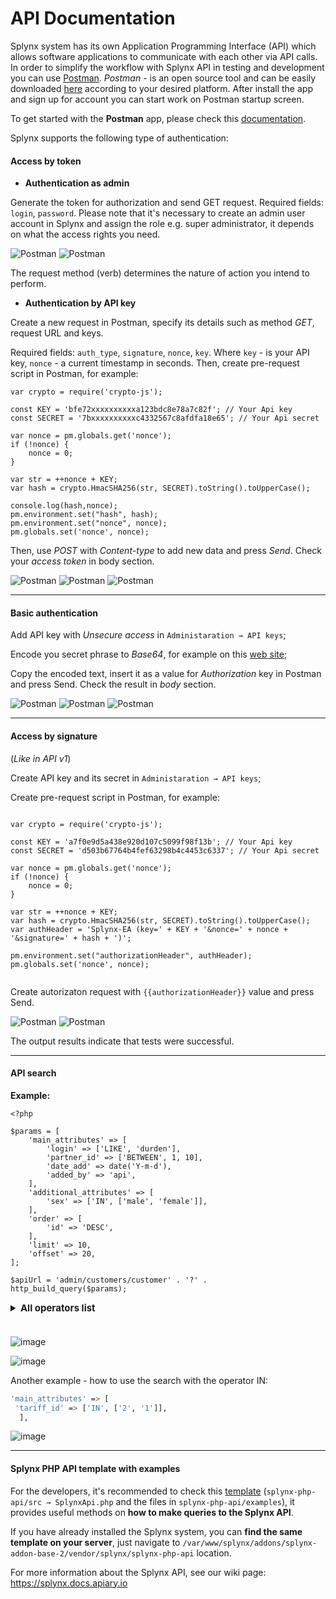 API Documentation
=============
Splynx system has its own Application Programming Interface (API) which allows software applications to communicate with each other via API calls. In order to simplify the workflow with Splynx API in testing and development you can use [Postman](https://www.postman.com/). *Postman* - is an open source tool and can be easily downloaded [here](https://www.postman.com/downloads/) according to your desired platform. After install the app and sign up for account you can start work on Postman startup screen.

To get started with the **Postman** app, please check this [documentation](https://learning.getpostman.com/).

Splynx supports the following type of authentication:

#### Access by token

* **Authentication as admin**

Generate the token for authorization and send GET request. Required fields: `login`, `password`. Please note that it's necessary to create an admin user account in Splynx and assign the role e.g. super administrator, it depends on what the access rights you need.

![Postman](postman1.png)
![Postman](postman2.png)

The request method (verb) determines the nature of action you intend to perform.

* **Authentication by API key**

Create a new request in Postman, specify its details such as method *GET*, request URL and keys.

Required fields: `auth_type`, `signature`, `nonce`, `key`.
Where `key` - is your API key, `nonce` -  a current timestamp in seconds.
Then, create pre-request script in Postman, for example:

```
var crypto = require('crypto-js');

const KEY = 'bfe72xxxxxxxxxxa123bdc8e78a7c82f'; // Your Api key
const SECRET = '7bxxxxxxxxxxc4332567c8afdfa18e65'; // Your Api secret

var nonce = pm.globals.get('nonce');
if (!nonce) {
    nonce = 0;
}

var str = ++nonce + KEY;
var hash = crypto.HmacSHA256(str, SECRET).toString().toUpperCase();

console.log(hash,nonce);
pm.environment.set("hash", hash);
pm.environment.set("nonce", nonce);
pm.globals.set('nonce', nonce);

```
Then, use *POST* with *Content-type* to add new data and press *Send*. Check your *access token* in body section.


![Postman](postman8.png)
![Postman](postman9.png)
![Postman](postman10.png)

---

#### Basic authentication

Add API key with *Unsecure access* in `Administaration → API keys`;

Encode you secret phrase to *Base64*, for example on this [web site](https://codebeautify.org/base64-encode);

Copy the encoded text, insert it as a value for *Authorization* key in Postman and press Send. Check the result in *body* section.

![Postman](postman3.png)
![Postman](postman4.png)
![Postman](postman5.png)

---

#### Access by signature
(*Like in API v1*)

Create API key and its secret in `Administaration → API keys`;

Create pre-request script in Postman, for example:

```

var crypto = require('crypto-js');

const KEY = 'a7f0e9d5a438e920d107c5099f98f13b'; // Your Api key
const SECRET = 'd503b67764b4fef63298b4c4453c6337'; // Your Api secret

var nonce = pm.globals.get('nonce');
if (!nonce) {
    nonce = 0;
}

var str = ++nonce + KEY;
var hash = crypto.HmacSHA256(str, SECRET).toString().toUpperCase();
var authHeader = 'Splynx-EA (key=' + KEY + '&nonce=' + nonce + '&signature=' + hash + ')';

pm.environment.set("authorizationHeader", authHeader);
pm.globals.set('nonce', nonce);


```

Create autorizaton request with `{{authorizationHeader}}` value and press Send.

![Postman](postman6.png)
![Postman](postman7.png)


The output results indicate that tests were successful.

---

#### API search

**Example:**

```
<?php

$params = [
    'main_attributes' => [
        'login' => ['LIKE', 'durden'],
        'partner_id' => ['BETWEEN', 1, 10],
        'date_add' => date('Y-m-d'),
        'added_by' => 'api',
    ],
    'additional_attributes' => [
        'sex' => ['IN', ['male', 'female']],
    ],
    'order' => [
        'id' => 'DESC',
    ],
    'limit' => 10,
    'offset' => 20,
];

$apiUrl = 'admin/customers/customer' . '?' . http_build_query($params);
```

<details style="font-size: 15px; margin-bottom: 5px;">
<summary><b>All operators list</b></summary>
<div markdown="1">

- `=`
- `!=`
- `>=`
- `<=`
- `>`
- `<`
- `<>`
- `IS`
- `REGEXP`
- `BETWEEN`
- `LIKE`
- `IN'`
- `FIND_IN_SET`


</div>
</details>

<br>

![image](api_search1.png)

![image](api_search2.png)

Another example - how to use the search with the operator IN:

```bash
'main_attributes' => [
 'tariff_id' => ['IN', ['2', '1']],  
  ],
```

![image](another_example_in.png)

---

#### Splynx PHP API template with examples

For the developers, it's recommended to check this [template](https://bitbucket.org/splynx/splynx-php-api/src/master/) (`splynx-php-api/src → SplynxApi.php` and the files in `splynx-php-api/examples`), it provides useful methods on **how to make queries to the Splynx API**.

If you have already installed the Splynx system, you can **find the same template on your server**, just navigate to `/var/www/splynx/addons/splynx-addon-base-2/vendor/splynx/splynx-php-api` location.

For more information about the Splynx API, see our wiki page: https://splynx.docs.apiary.io

